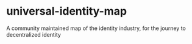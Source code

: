 # universal-identity-map
A community maintained map of the identity industry, for the journey to decentralized identity
